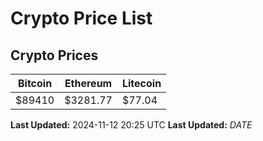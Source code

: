 # Crypto Price List

## Crypto Prices
| Bitcoin | Ethereum | Litecoin |
| ------- | -------- | -------- |
| $89410 | $3281.77 | $77.04 |
**Last Updated:** 2024-11-12 20:25 UTC
**Last Updated:** $DATE$
